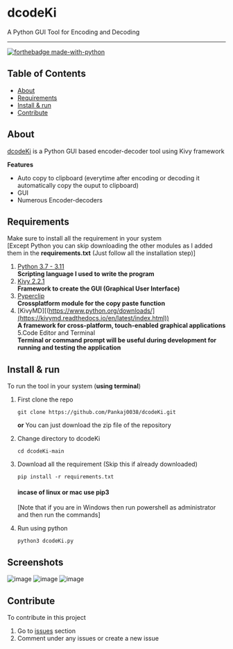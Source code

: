 # dcodeKi
A Python GUI Tool for Encoding and Decoding 
________
[![forthebadge made-with-python](http://ForTheBadge.com/images/badges/made-with-python.svg)](https://www.python.org/)

## Table of Contents
- [About](#about)
- [Requirements](#requirements)
- [Install & run](#install--run)
- [Contribute](#contribute)

## About
[dcodeKi](https://github.com/Pankaj0038/dcodeKi) is a Python GUI based encoder-decoder tool using Kivy framework<p>
**Features**
- Auto copy to clipboard (everytime after encoding or decoding it automatically copy the ouput to clipboard)
- GUI
- Numerous Encoder-decoders

## Requirements
Make sure to install all the requirement in your system<br>
[Except Python you can skip downloading the other modules as I added them in the **requirements.txt** (Just follow all the installation step)]
   
1. [Python 3.7 - 3.11](https://www.python.org/downloads/)<br>
   **Scripting language I used to write the program**
2. [Kivy 2.2.1](https://kivy.org/doc/stable/gettingstarted/installation.html)<br>
   **Framework to create the GUI (Graphical User Interface)**
3. [Pyperclip](https://pypi.org/project/pyperclip/)<br>
   **Crossplatform module for the copy paste function**
4. [KivyMD][(https://www.python.org/downloads/](https://kivymd.readthedocs.io/en/latest/index.html))<br>
   **A framework for cross-platform, touch-enabled graphical applications**<br>
5.Code Editor and Terminal<br>
**Terminal or command prompt will be useful during development for running and testing the application**
## Install & run
To run the tool in your system (**using terminal**)
1. First clone the repo
   ```(bash)
   git clone https://github.com/Pankaj0038/dcodeKi.git
   ```
   **or**
   You can just download the zip file of the repository<br>
3. Change directory to dcodeKi
   ```(bash)
   cd dcodeKi-main
   ```
4. Download all the requirement (Skip this if already downloaded)
   ```(bash)
   pip install -r requirements.txt
   ```
   #### incase of linux or mac use pip3 
   [Note that if you are in Windows then run powershell as administrator and then run the commands]
   
6. Run using python
   ```(bash)
   python3 dcodeKi.py
   ```
## Screenshots
![image](https://github.com/daksh1210jain/dcodeKi/assets/137384322/695c8ec1-cc76-4845-9627-08fe8ce0bf26)
![image](https://github.com/daksh1210jain/dcodeKi/assets/137384322/f1d86650-5860-4d31-8342-a14ea479a28c)
![image](https://github.com/daksh1210jain/dcodeKi/assets/137384322/a8d6b496-f500-4698-8721-3b8799b7e8b8)




## Contribute
To contribute in this project
1. Go to [issues](https://github.com/Pankaj0038/dcodeKi/issues) section
2. Comment under any issues or create a new issue
